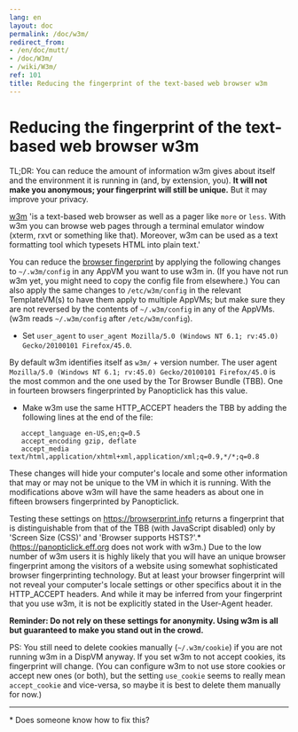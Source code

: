 ```yaml
---
lang: en
layout: doc
permalink: /doc/w3m/
redirect_from:
- /en/doc/mutt/
- /doc/W3m/
- /wiki/W3m/
ref: 101
title: Reducing the fingerprint of the text-based web browser w3m
---
```


Reducing the fingerprint of the text-based web browser w3m
====

TL;DR: You can reduce the amount of information w3m gives about itself and the environment it is running in (and, by extension, you). **It will not make you anonymous; your fingerprint will still be unique.** But it may improve your privacy.

[w3m](http://w3m.sourceforge.net/) 'is a text-based web browser as well as a pager like `more` or `less`. With w3m you can browse web pages through a terminal emulator window (xterm, rxvt or something like that). Moreover, w3m can be used as a text formatting tool which typesets HTML into plain text.'

You can reduce the [browser fingerprint](https://panopticlick.eff.org/about#browser-fingerprinting) by applying the following changes to `~/.w3m/config` in any AppVM you want to use w3m in. (If you have not run w3m yet, you might need to copy the config file from elsewhere.) You can also apply the same changes to `/etc/w3m/config` in the relevant TemplateVM(s) to have them apply to multiple AppVMs; but make sure they are not reversed by the contents of `~/.w3m/config` in any of the AppVMs. (w3m reads `~/.w3m/config` after `/etc/w3m/config`).

* Set `user_agent` to `user_agent Mozilla/5.0 (Windows NT 6.1; rv:45.0) Gecko/20100101 Firefox/45.0`.

By default w3m identifies itself as `w3m/` + version number. The user agent `Mozilla/5.0 (Windows NT 6.1; rv:45.0) Gecko/20100101 Firefox/45.0` is the most common and the one used by the Tor Browser Bundle (TBB). One in fourteen browsers fingerprinted by Panopticlick has this value.

* Make w3m use the same HTTP_ACCEPT headers the TBB by adding the following lines at the end of the file:

```
   accept_language en-US,en;q=0.5
   accept_encoding gzip, deflate
   accept_media text/html,application/xhtml+xml,application/xml;q=0.9,*/*;q=0.8
```

These changes will hide your computer's locale and some other information that may or may not be unique to the VM in which it is running. With the modifications above w3m will have the same headers as about one in fifteen browsers fingerprinted by Panopticlick.

Testing these settings on <https://browserprint.info> returns a fingerprint that is distinguishable from that of the TBB (with JavaScript disabled) only by 'Screen Size (CSS)' and 'Browser supports HSTS?'.\* (<https://panopticlick.eff.org> does not work with w3m.) Due to the low number of w3m users it is highly likely that you will have an unique browser fingerprint among the visitors of a website using somewhat sophisticated browser fingerprinting technology. But at least your browser fingerprint will not reveal your computer's locale settings or other specifics about it in the HTTP_ACCEPT headers. And while it may be inferred from your fingerprint that you use w3m, it is not be explicitly stated in the User-Agent header.

**Reminder: Do not rely on these settings for anonymity. Using w3m is all but guaranteed to make you stand out in the crowd.**

PS: You still need to delete cookies manually (`~/.w3m/cookie`) if you are not running w3m in a DispVM anyway. If you set w3m to not accept cookies, its fingerprint will change. (You can configure w3m to not use store cookies or accept new ones (or both), but the setting `use_cookie` seems to really mean `accept_cookie` and vice-versa, so maybe it is best to delete them manually for now.)

* * *

\* Does someone know how to fix this?
